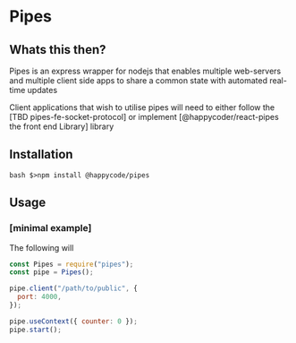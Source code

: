 # Pipes 

## Whats this then?

Pipes is an express wrapper for nodejs that enables multiple web-servers and multiple client side apps to share a common state with automated real-time updates 

Client applications that wish to utilise pipes will need to either follow the [TBD pipes-fe-socket-protocol] or implement [@happycoder/react-pipes the front end Library] library

## Installation

```bash $>npm install @happycode/pipes ```

## Usage


### [minimal example]

The following will 
```javascript
const Pipes = require("pipes");
const pipe = Pipes();

pipe.client("/path/to/public", {
  port: 4000,
});

pipe.useContext({ counter: 0 });
pipe.start();
```